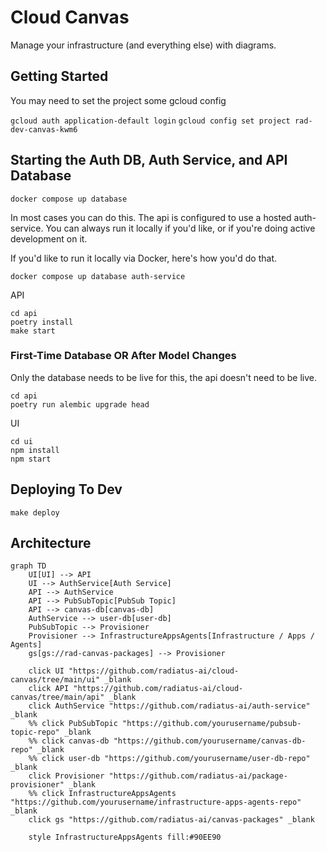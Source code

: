 # Cloud Canvas

Manage your infrastructure (and everything else) with diagrams.

## Getting Started

You may need to set the project some gcloud config

`gcloud auth application-default login`
`gcloud config set project rad-dev-canvas-kwm6`

## Starting the Auth DB, Auth Service, and API Database

`docker compose up database`

In most cases you can do this. The api is configured to use a hosted auth-service. You can always run it locally if you'd like, or if you're doing active development on it.

If you'd like to run it locally via Docker, here's how you'd do that.

`docker compose up database auth-service`

API

```
cd api
poetry install
make start
```

### First-Time Database OR After Model Changes

Only the database needs to be live for this, the api doesn't need to be live.

```
cd api
poetry run alembic upgrade head
```

UI

```
cd ui
npm install
npm start
```

## Deploying To Dev

`make deploy`

## Architecture

```mermaid
graph TD
    UI[UI] --> API
    UI --> AuthService[Auth Service]
    API --> AuthService
    API --> PubSubTopic[PubSub Topic]
    API --> canvas-db[canvas-db]
    AuthService --> user-db[user-db]
    PubSubTopic --> Provisioner
    Provisioner --> InfrastructureAppsAgents[Infrastructure / Apps / Agents]
    gs[gs://rad-canvas-packages] --> Provisioner

    click UI "https://github.com/radiatus-ai/cloud-canvas/tree/main/ui" _blank
    click API "https://github.com/radiatus-ai/cloud-canvas/tree/main/api" _blank
    click AuthService "https://github.com/radiatus-ai/auth-service" _blank
    %% click PubSubTopic "https://github.com/yourusername/pubsub-topic-repo" _blank
    %% click canvas-db "https://github.com/yourusername/canvas-db-repo" _blank
    %% click user-db "https://github.com/yourusername/user-db-repo" _blank
    click Provisioner "https://github.com/radiatus-ai/package-provisioner" _blank
    %% click InfrastructureAppsAgents "https://github.com/yourusername/infrastructure-apps-agents-repo" _blank
    click gs "https://github.com/radiatus-ai/canvas-packages" _blank

    style InfrastructureAppsAgents fill:#90EE90
```
